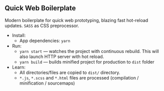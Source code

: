 ## Quick Web Boilerplate

Modern boilerplate for quick web prototyping, blazing fast hot-reload updates. `SASS` as CSS preprocessor.

* Install:
    * App dependencies: `yarn`
* Run:
    * `yarn start` — watches the project with continuous rebuild. This will also launch HTTP server with hot reload.
    * `yarn build` — builds minified project for production to `dist` folder
* Learn:
    * All directories/files are copied to `dist/` directory.
    * `*.js`, `*.scss` and `*.html` files are processed (compilation / minification / sourcemaps)
